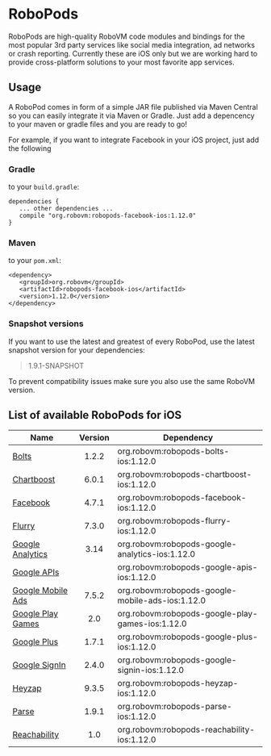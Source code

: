 # RoboPods

RoboPods are high-quality RoboVM code modules and bindings for the most popular 3rd party services 
like social media integration, ad networks or crash reporting. 
Currently these are iOS only but we are working hard to provide cross-platform solutions 
to your most favorite app services.

## Usage

A RoboPod comes in form of a simple JAR file published via Maven Central so you can easily 
integrate it via Maven or Gradle.
Just add a depencency to your maven or gradle files and you are ready to go!

For example, if you want to integrate Facebook in your iOS project, just add the following

### Gradle

to your `build.gradle`:

```
dependencies {
   ... other dependencies ...
   compile "org.robovm:robopods-facebook-ios:1.12.0"
}
```

### Maven

to your `pom.xml`:

```
<dependency>
   <groupId>org.robovm</groupId>
   <artifactId>robopods-facebook-ios</artifactId>
   <version>1.12.0</version>
</dependency>
```

### Snapshot versions

If you want to use the latest and greatest of every RoboPod, use the latest snapshot version for your dependencies:

> 1.9.1-SNAPSHOT

To prevent compatibility issues make sure you also use the same RoboVM version.

## List of available RoboPods for iOS

|                  Name                   | Version | Dependency                                      |
|-----------------------------------------|:-------:|-------------------------------------------------|
| [Bolts](bolts/)                         | 1.2.2   | org.robovm:robopods-bolts-ios:1.12.0            |
| [Chartboost](chartboost/)               | 6.0.1   | org.robovm:robopods-chartboost-ios:1.12.0       |
| [Facebook](facebook/)                   | 4.7.1   | org.robovm:robopods-facebook-ios:1.12.0         |
| [Flurry](flurry/)                       | 7.3.0   | org.robovm:robopods-flurry-ios:1.12.0           |
| [Google Analytics](google-analytics/)   | 3.14    | org.robovm:robopods-google-analytics-ios:1.12.0 |
| [Google APIs](google-apis/)             |         | org.robovm:robopods-google-apis-ios:1.12.0      |
| [Google Mobile Ads](google-mobile-ads/) | 7.5.2   | org.robovm:robopods-google-mobile-ads-ios:1.12.0|
| [Google Play Games](google-play-games/) | 2.0     | org.robovm:robopods-google-play-games-ios:1.12.0|
| [Google Plus](google-plus/)             | 1.7.1   | org.robovm:robopods-google-plus-ios:1.12.0      |
| [Google SignIn](google-signin/)         | 2.4.0   | org.robovm:robopods-google-signin-ios:1.12.0    |
| [Heyzap](heyzap/)                       | 9.3.5   | org.robovm:robopods-heyzap-ios:1.12.0           |
| [Parse](parse/)                         | 1.9.1   | org.robovm:robopods-parse-ios:1.12.0            |
| [Reachability](reachability/)           | 1.0     | org.robovm:robopods-reachability-ios:1.12.0     |